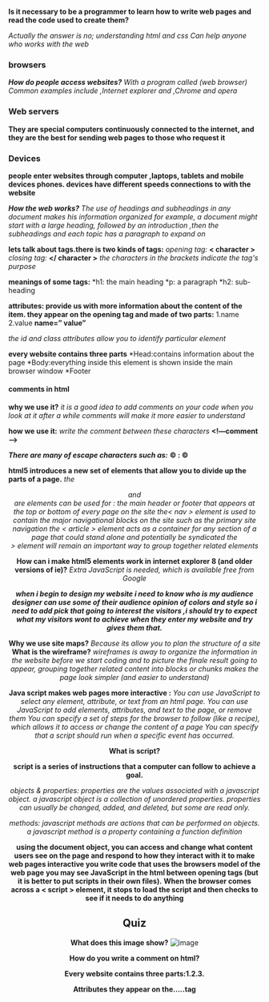 **Is it necessary to be a programmer to learn how to write web pages and read the code used to create them?**

*Actually the answer is no; understanding html and css Can help anyone who works with the web*

### browsers
***How do people access websites?***
*With a program called (web browser) Common examples include ,Internet explorer and ,Chrome and opera*

### Web servers
**They are special computers continuously connected to the internet, and they are the best for sending web pages to those who request it**

### Devices
**people enter websites through computer ,laptops, tablets and mobile devices phones. devices have different speeds connections to with the website**

***How the web works?***
*The use of headings and subheadings in any document makes his information organized for example, a document might start with a large heading, followed by an introduction ,then the subheadings and each topic has a paragraph to expand on*

**lets talk about tags.there is two kinds of tags:**
*opening tag:*
**< character >**
*closing tag:*
**</ character >**
*the characters in the brackets indicate the tag's purpose*

**meanings of some tags:**
*h1: the main heading
*p: a paragraph
*h2: sub-heading

**attributes: provide us with more information about the content of the item. they appear on the opening tag and  made of two parts:**
1.name
2.value
**name=” value”**

 *the id and class attributes allow you to identify particular element*

 **every website contains three parts**
 *Head:contains information about the page
 *Body:everything inside this element is shown inside the main browser window
 *Footer


 #### comments in html
 **why we use it?**
 *it is a good idea to add comments on your code when you look at it after a while comments will make it more easier to understand*

 **how we use it:**
 *write the comment between these characters*
**<!—comment -->**

***There are many of escape characters such as:***
**© : &copy;**

**html5 introduces a new set of elements that allow you to divide up the parts of a page.**
*the <header >and <footer> are elements can be used for :*
*the main header or footer that appears at the top or bottom of every page on the site*
 *the< nav > element is used to contain the major navigational blocks on the site such as the primary site navigation* 
*the < article > element acts as a container for any section of a page that could stand alone and potentially be syndicated*
*the <div> > element will remain an important way to group together related elements*

**How can i make html5 elements work in internet explorer 8 (and older versions of ie)?**
*Extra JavaScript is needed, which is available free from Google*

***when i begin to design my website i need to know who is my audience designer can use some of their audience opinion of colors and style so i need to add pick that going to interest the visitors ,i should try to expect what my visitors wont to achieve when they enter my website and try gives them that.***

**Why we use site maps?**
*Because its allow you to plan the structure of a site*
**What is the wireframe?**
*wireframes is away to organize the information in the website before we start coding and to picture the finale result going to appear, grouping together related content into blocks or chunks makes the page look simpler (and easier to understand)*

**Java script makes web pages more interactive :**
*You can use JavaScript to select any element, attribute, or text from an html page.*
*You can use JavaScript to add elements, attributes, and text to the page, or remove them*
*You can specify a set of steps for the browser to follow (like a recipe), which allows it to access or change the content of a page*
*You can specify that a script should run when a specific event has occurred.*

**What is script?**

**script is a series of instructions that a computer can follow to achieve a goal.**

*objects & properties:*
*properties are the values associated with a javascript object.*
*a javascript object is a collection of unordered properties.*
*properties can usually be changed, added, and deleted, but some are read only.*

*methods:*
*javascript methods are actions that can be performed on objects.*
*a javascript method is a property containing a function definition*

**using the document object, you can access and change what content users see on the page and respond to how they interact with it**
**to make web pages interactive you write code that uses the browsers model of the web page**
**you may see JavaScript in the html between opening tags (but it is better to put scripts in their own files).**
**When the browser comes across a < script  > element, it stops to load the script and then checks to see if it needs to do anything**


## Quiz
**What does this image show?**
![image](https://roundpeg.biz/wp-content/uploads/2019/08/Site-map-300x225.jpg)


**How do you write a comment on html?**


**Every website contains three parts:1.2.3.**


**Attributes they appear on the.....tag**















